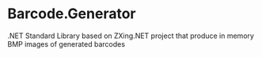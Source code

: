 # Barcode.Generator
.NET Standard Library based on ZXing.NET project that produce in memory BMP images of generated barcodes
